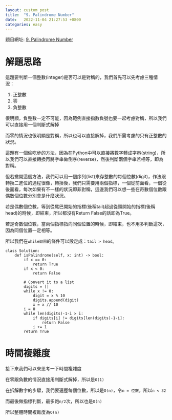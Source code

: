 ```yaml
---
layout: custom_post
title:  "9. Palindrome Number"
date:   2022-11-04 21:27:53 +0800
categories: easy
---
```


題目網址: [9. Palindrome Number](https://leetcode.com/problems/palindrome-number/)

# 解題思路

這題要判斷一個整數(integer)是否可以是對稱的，我們首先可以先考慮三種情況：

1. 正整數
2. 零
3. 負整數

很明顯，負整數一定不可能，因為範例直接指數負號也要一起考慮對稱，所以我們可以直接用一個判斷式解掉

而零的情況也很明顯是對稱，所以也可以直接解掉，我們所需考慮的只有正整數的狀況。

這題有一個偷吃步的方法，因為在Python中可以直接將數字轉成字串(string)，所以我們可以直接轉換再將字串做倒序(reverse)，然後判斷兩個字串若相等，即為對稱。

但若撇開這個方法，我們可以用一個序列(list)來存整數的每個位數(digit)，作法跟轉換二進位的過程很像，轉換後，我們只需要用兩個指標，一個從前面看，一個從後面看，每次如果有不一樣的狀況即非對稱，這邊我們可以想一些在奇數個位數跟偶數個位數分別會是什麼狀況。

若是偶數個位數，等到從尾巴開始的指標(後稱tail)超過從頭開始的指標(後稱head)的時候，即結束，所以都沒有Return False的話即為True。

若是奇數個位數，當兩個指標指向同個位置的時候，即結束，也不用多判斷這次，因為同個位置一定相等。

所以我們在`while迴圈`的條件可以設定成：`tail > head`。

```python3
class Solution:
    def isPalindrome(self, x: int) -> bool:
        if x == 0:
            return True
        if x < 0:
            return False
        
        # Convert it to a list
        digits = []
        while x != 0:
            digit = x % 10
            digits.append(digit)
            x = x // 10
        i = 0
        while len(digits)-1-i > i:
            if digits[i] != digits[len(digits)-1-i]:
                return False
            i += 1
        return True
```

# 時間複雜度

接下來我們可以來思考一下時間複雜度

在零跟負數的情況直接用判斷式解掉，所以是`O(1)`

在拆解數字的步驟，我們要遍歷每個位數，所以是`O(n)`，令`n = 位數`，所以`n < 32`

而最後做指標判斷，最多跑`n/2`次，所以也是`O(n)`

所以整體時間複雜度為`O(n)`
